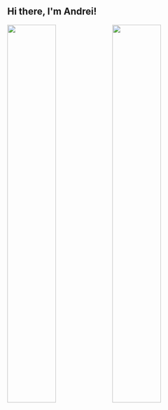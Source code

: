 ## Hi there, I'm Andrei! 

<img align="left" width="47%" src="https://github-readme-stats.vercel.app/api?username=soacm&show_icons=true&theme=tokyonight" /> 
<img align="left" width="47%" src="https://github-readme-stats.vercel.app/api/top-langs/?username=soacm&layout=compact" />
